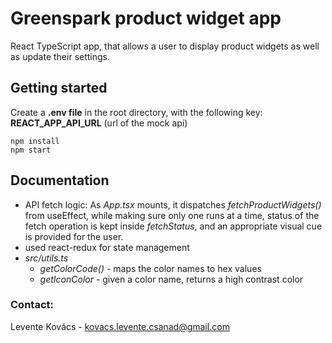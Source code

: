 # Greenspark product widget app

React TypeScript app, that allows a user to display product widgets as
well as update their settings.

## Getting started

Create a **.env file** in the root directory, with the following key: **REACT_APP_API_URL**
(url of the mock api)

    npm install
    npm start

## Documentation

-   API fetch logic: As _App.tsx_ mounts, it dispatches _fetchProductWidgets()_ from useEffect, while making sure only one runs at a time, status of the fetch operation is kept inside _fetchStatus_, and an appropriate visual cue is provided for the user.
-   used react-redux for state management
-   _src/utils.ts_
    -   _getColorCode()_ - maps the color names to hex values
    -   _getIconColor_ - given a color name, returns a high contrast color

### Contact:

Levente Kovács - kovacs.levente.csanad@gmail.com
